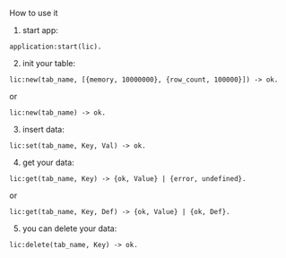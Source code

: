 How to use it

1. start app:
```
application:start(lic).
```
2. init your table:
```
lic:new(tab_name, [{memory, 10000000}, {row_count, 100000}]) -> ok.
```
or
```
lic:new(tab_name) -> ok.
```
3. insert data:
```
lic:set(tab_name, Key, Val) -> ok.
```
4. get your data:
```
lic:get(tab_name, Key) -> {ok, Value} | {error, undefined}.
```
or
```
lic:get(tab_name, Key, Def) -> {ok, Value} | {ok, Def}.
```
5. you can delete your data:
```
lic:delete(tab_name, Key) -> ok.
```
